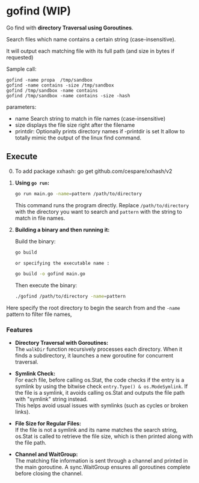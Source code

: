 # gofind  (WIP)

Go find with  **directory Traversal using Goroutines**.

Search files which name contains a certain string (case-insensitive).

It will output each matching file with its full path (and size in bytes if requested)

Sample call:

```
gofind -name propa  /tmp/sandbox
gofind -name contains -size /tmp/sandbox
gofind /tmp/sandbox -name contains
gofind /tmp/sandbox -name contains -size -hash
```

parameters:
- name Search string to match in file names (case-insensitive)
- size  displays the file size right after the filename
- printdir:  Optionally prints directory names if -printdir is set
             It allow to totally mimic the output of the linux find command.


## Execute

0.  To add package xxhash:
        go get github.com/cespare/xxhash/v2


1. **Using `go run`:**  
   ```bash
   go run main.go -name=pattern /path/to/directory
   ```
   This command runs the program directly. Replace `/path/to/directory` with the directory you want to search and `pattern` with the string to match in file names.

2. **Building a binary and then running it:**  

   Build the binary:
   ```bash
   go build 
   
   or specifying the executable name :
   
   go build -o gofind main.go
   ```

   Then execute the binary:
   ```bash
   ./gofind /path/to/directory -name=pattern
   ```
  Here specify the root directory to begin the search from and the `-name` pattern to filter file names, 



### Features

- **Directory Traversal with Goroutines:**  
  The `walkDir` function recursively processes each directory. When it finds a subdirectory, it launches a new goroutine for concurrent traversal.

- **Symlink Check:**  
  For each file, before calling os.Stat, the code checks if the entry is a symlink by using the bitwise check `entry.Type() & os.ModeSymlink`. If the file is a symlink, it avoids calling os.Stat and outputs the file path with "symlink" string instead.  
This helps avoid usual issues with symlinks (such as cycles or broken links).
  

- **File Size for Regular Files:**  
  If the file is not a symlink and its name matches the search string, os.Stat is called to retrieve the file size, which is then printed along with the file path.

- **Channel and WaitGroup:**  
  The matching file information is sent through a channel and printed in the main goroutine. A sync.WaitGroup ensures all goroutines complete before closing the channel.
